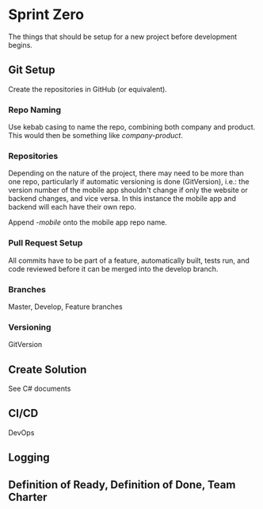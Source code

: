 # Sprint Zero

The things that should be setup for a new project before development begins.

## Git Setup

Create the repositories in GitHub (or equivalent).

### Repo Naming

Use kebab casing to name the repo, combining both company and product. This would then be something like *company-product*.

### Repositories
Depending on the nature of the project, there may need to be more than one repo, particularly if automatic versioning is done (GitVersion), i.e.: the version number of the mobile app shouldn't change if only the website or backend changes, and vice versa.
In this instance the mobile app and backend will each have their own repo. 

Append *-mobile* onto the mobile app repo name.

### Pull Request Setup

All commits have to be part of a feature, automatically built, tests run, and code reviewed before it can be merged into the develop branch.

### Branches

Master, Develop, Feature branches

### Versioning

GitVersion

## Create Solution

See C# documents

## CI/CD

DevOps

## Logging

## Definition of Ready, Definition of Done, Team Charter
